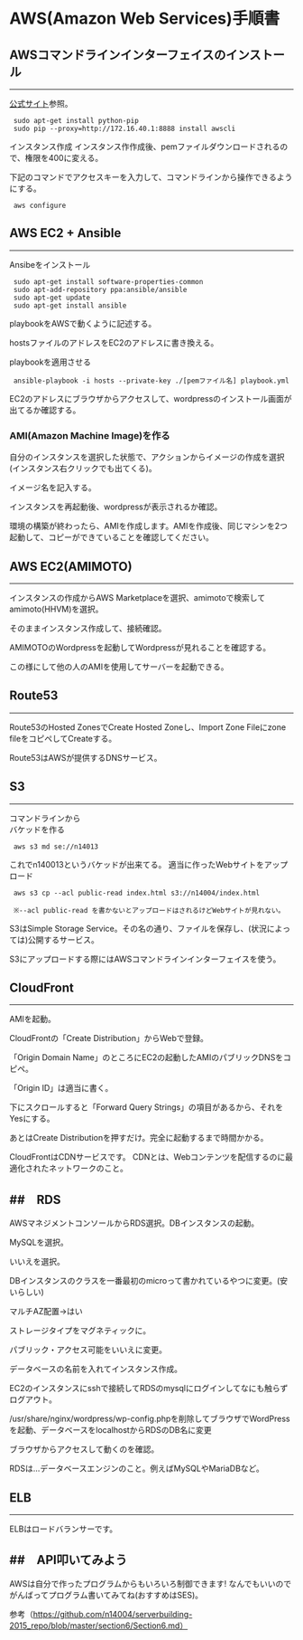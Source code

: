 # AWS(Amazon Web Services)手順書

## AWSコマンドラインインターフェイスのインストール
-----

[公式サイト](http://aws.amazon.com/jp/cli/)参照。

     sudo apt-get install python-pip
     sudo pip --proxy=http://172.16.40.1:8888 install awscli
    
インスタンス作成
インスタンス作作成後、pemファイルダウンロードされるので、権限を400に変える。

下記のコマンドでアクセスキーを入力して、コマンドラインから操作できるようにする。

     aws configure



## AWS EC2 + Ansible
-----
Ansibeをインストール

     sudo apt-get install software-properties-common
     sudo apt-add-repository ppa:ansible/ansible
     sudo apt-get update
     sudo apt-get install ansible

playbookをAWSで動くように記述する。

hostsファイルのアドレスをEC2のアドレスに書き換える。

playbookを適用させる

     ansible-playbook -i hosts --private-key ./[pemファイル名] playbook.yml

EC2のアドレスにブラウザからアクセスして、wordpressのインストール画面が出てるか確認する。

### AMI(Amazon Machine Image)を作る

自分のインスタンスを選択した状態で、アクションからイメージの作成を選択(インスタンス右クリックでも出てくる)。

イメージ名を記入する。

インスタンスを再起動後、wordpressが表示されるか確認。


環境の構築が終わったら、AMIを作成します。AMIを作成後、同じマシンを2つ起動して、コピーができていることを確認してください。

## AWS EC2(AMIMOTO)
-----

インスタンスの作成からAWS Marketplaceを選択、amimotoで検索してamimoto(HHVM)を選択。

そのままインスタンス作成して、接続確認。

AMIMOTOのWordpressを起動してWordpressが見れることを確認する。

この様にして他の人のAMIを使用してサーバーを起動できる。

## Route53
-----

Route53のHosted ZonesでCreate Hosted Zoneし、Import Zone Fileにzone fileをコピペしてCreateする。

Route53はAWSが提供するDNSサービス。

## S3
-----
コマンドラインから  
バケッドを作る

     aws s3 md se://n14013

これでn140013というバケッドが出来てる。
適当に作ったWebサイトをアップロード

     aws s3 cp --acl public-read index.html s3://n14004/index.html
     
     ※--acl public-read を書かないとアップロードはされるけどWebサイトが見れない。



S3はSimple Storage Service。その名の通り、ファイルを保存し、(状況によっては)公開するサービス。

S3にアップロードする際にはAWSコマンドラインインターフェイスを使う。

## CloudFront
-----

AMIを起動。

CloudFrontの「Create Distribution」からWebで登録。

「Origin Domain Name」のところにEC2の起動したAMIのパブリックDNSをコピペ。

「Origin ID」は適当に書く。

下にスクロールすると「Forward Query Strings」の項目があるから、それをYesにする。

あとはCreate Distributionを押すだけ。完全に起動するまで時間かかる。


CloudFrontはCDNサービスです。
CDNとは、Webコンテンツを配信するのに最適化されたネットワークのこと。

##　RDS
-----

AWSマネジメントコンソールからRDS選択。DBインスタンスの起動。

MySQLを選択。

いいえを選択。

DBインスタンスのクラスを一番最初のmicroって書かれているやつに変更。(安いらしい)

マルチAZ配置→はい

ストレージタイプをマグネティックに。

パブリック・アクセス可能をいいえに変更。

データベースの名前を入れてインスタンス作成。

EC2のインスタンスにsshで接続してRDSのmysqlにログインしてなにも触らずログアウト。

/usr/share/nginx/wordpress/wp-config.phpを削除してブラウザでWordPressを起動、データベースをlocalhostからRDSのDB名に変更

ブラウザからアクセスして動くのを確認。

RDSは…データベースエンジンのこと。例えばMySQLやMariaDBなど。

## ELB
-----

ELBはロードバランサーです。

##　API叩いてみよう
-----

AWSは自分で作ったプログラムからもいろいろ制御できます!
なんでもいいのでがんばってプログラム書いてみてね(おすすめはSES)。


参考（https://github.com/n14004/serverbuilding-2015_repo/blob/master/section6/Section6.md）
